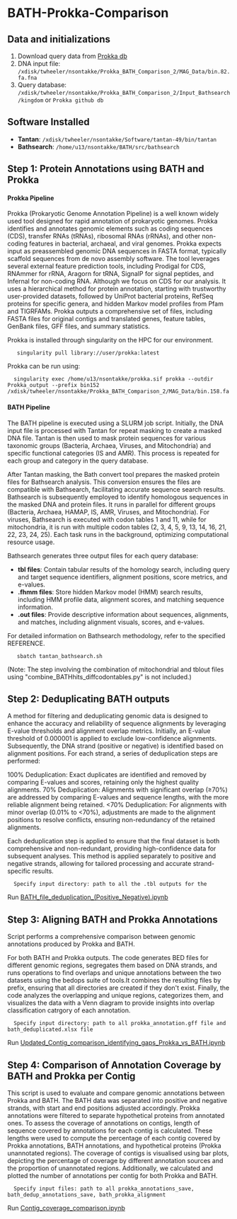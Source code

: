 # BATH-Prokka-Comparison

## Data and initializations

1. Download query data from [Prokka db](https://github.com/tseemann/prokka/tree/master/db)
2. DNA input file: `/xdisk/twheeler/nsontakke/Prokka_BATH_Comparison_2/MAG_Data/bin.82.fa.fna`
3. Query database: `/xdisk/twheeler/nsontakke/Prokka_BATH_Comparison_2/Input_Bathsearch/kingdom` or `Prokka github db`

## Software Installed

- **Tantan**: `/xdisk/twheeler/nsontakke/Software/tantan-49/bin/tantan`
- **Bathsearch**: `/home/u13/nsontakke/BATH/src/bathsearch`

## Step 1: Protein Annotations using BATH and Prokka

#### Prokka Pipeline

Prokka (Prokaryotic Genome Annotation Pipeline) is a well known widely used tool designed for rapid annotation of prokaryotic genomes. Prokka identifies and annotates genomic elements such as coding sequences (CDS), transfer RNAs (tRNAs), ribosomal RNAs (rRNAs), and other non-coding features in bacterial, archaeal, and viral genomes. Prokka expects input as preassembled genomic DNA sequences in FASTA format, typically scaffold sequences from de novo assembly software. The tool leverages several external feature prediction tools, including Prodigal for CDS, RNAmmer for rRNA, Aragorn for tRNA, SignalP for signal peptides, and Infernal for non-coding RNA. Although we focus on CDS for our analysis. It uses a hierarchical method for protein annotation, starting with trustworthy user-provided datasets, followed by UniProt bacterial proteins, RefSeq proteins for specific genera, and hidden Markov model profiles from Pfam and TIGRFAMs. Prokka outputs a comprehensive set of files, including FASTA files for original contigs and translated genes, feature tables, GenBank files, GFF files, and summary statistics. 

Prokka is installed through singularity on the HPC for our environment. 

       singularity pull library://user/prokka:latest

Prokka can be run using: 

      singularity exec /home/u13/nsontakke/prokka.sif prokka --outdir Prokka_output --prefix bin152 /xdisk/twheeler/nsontakke/Prokka_BATH_Comparison_2/MAG_Data/bin.158.fa


#### BATH Pipeline

The BATH pipeline is executed using a SLURM job script. Initially, the DNA input file is processed with Tantan for repeat masking to create a masked DNA file. Tantan is then used to mask protein sequences for various taxonomic groups (Bacteria, Archaea, Viruses, and Mitochondria) and specific functional categories (IS and AMR). This process is repeated for each group and category in the query database.

After Tantan masking, the Bath convert tool prepares the masked protein files for Bathsearch analysis. This conversion ensures the files are compatible with Bathsearch, facilitating accurate sequence search results. Bathsearch is subsequently employed to identify homologous sequences in the masked DNA and protein files. It runs in parallel for different groups (Bacteria, Archaea, HAMAP, IS, AMR, Viruses, and Mitochondria). For viruses, Bathsearch is executed with codon tables 1 and 11, while for mitochondria, it is run with multiple codon tables (2, 3, 4, 5, 9, 13, 14, 16, 21, 22, 23, 24, 25). Each task runs in the background, optimizing computational resource usage.

Bathsearch generates three output files for each query database:
- **tbl files**: Contain tabular results of the homology search, including query and target sequence identifiers, alignment positions, score metrics, and e-values.
- **.fhmm files**: Store hidden Markov model (HMM) search results, including HMM profile data, alignment scores, and matching sequence information.
- **.out files**: Provide descriptive information about sequences, alignments, and matches, including alignment visuals, scores, and e-values.

For detailed information on Bathsearch methodology, refer to the specified REFERENCE.

       sbatch tantan_bathsearch.sh 

(Note: The step involving the combination of mitochondrial and tblout files using "combine_BATHhits_diffcodontables.py" is not included.)

## Step 2: Deduplicating BATH outputs

A method for filtering and deduplicating genomic data is designed to enhance the accuracy and reliability of sequence alignments by leveraging E-value thresholds and alignment overlap metrics. Initially, an E-value threshold of 0.000001 is applied to exclude low-confidence alignments. Subsequently, the DNA strand (positive or negative) is identified based on alignment positions. For each strand, a series of deduplication steps are performed:

100% Deduplication: Exact duplicates are identified and removed by comparing E-values and scores, retaining only the highest quality alignments.
70% Deduplication: Alignments with significant overlap (≥70%) are addressed by comparing E-values and sequence lengths, with the more reliable alignment being retained.
<70% Deduplication: For alignments with minor overlap (0.01% to <70%), adjustments are made to the alignment positions to resolve conflicts, ensuring non-redundancy of the retained alignments.

Each deduplication step is applied to ensure that the final dataset is both comprehensive and non-redundant, providing high-confidence data for subsequent analyses. This method is applied separately to positive and negative strands, allowing for tailored processing and accurate strand-specific results.

      Specify input directory: path to all the .tbl outputs for the 
Run [BATH_file_deduplication_(Positive_Negative).ipynb](https://github.com/NehaSontakk/BATH-Prokka-Comparison/blob/main/BATH_file_deduplication_(Positive_Negative).ipynb)

## Step 3: Aligning BATH and Prokka Annotations

Script performs a comprehensive comparison between genomic annotations produced by Prokka and BATH. 

For both BATH and Prokka outputs. The code generates BED files for different genomic regions, segregates them based on DNA strands, and runs operations to find overlaps and unique annotations between the two datasets using the bedops suite of tools.It combines the resulting files by prefix, ensuring that all directories are created if they don't exist. Finally, the code analyzes the overlapping and unique regions, categorizes them, and visualizes the data with a Venn diagram to provide insights into overlap classification catrgory of each annotation.

      Specify input directory: path to all prokka_annotation.gff file and bath_deduplicated.xlsx file 
Run [Updated_Contig_comparison_identifying_gaps_Prokka_vs_BATH.ipynb](https://github.com/NehaSontakk/BATH-Prokka-Comparison/blob/main/Updated_Contig_comparison_identifying_gaps_Prokka_vs_BATH.ipynb)

## Step 4: Comparison of Annotation Coverage by BATH and Prokka per Contig

This script is used to evaluate and compare genomic annotations between Prokka and BATH. The BATH data was separated into positive and negative strands, with start and end positions adjusted accordingly. Prokka annotations were filtered to separate hypothetical proteins from annotated ones. To assess the coverage of annotations on contigs, length of sequence covered by annotations for each contig is calculated. These lengths were used to compute the percentage of each contig covered by Prokka annotations, BATH annotations, and hypothetical proteins (Prokka unannotated regions). The coverage of contigs is visualised using bar plots, depicting the percentage of coverage by different annotation sources and the proportion of unannotated regions. Additionally, we calculated and plotted the number of annotations per contig for both Prokka and BATH.

      Specify input files: path to all prokka_annotations_save, bath_dedup_annotations_save, bath_prokka_alignment
Run [Contig_coverage_comparison.ipynb](https://github.com/NehaSontakk/BATH-Prokka-Comparison/blob/main/Contig_coverage_comparison.ipynb)
